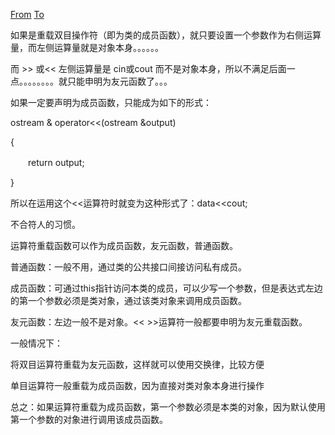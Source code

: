 [From](http://blog.csdn.net/u013467442/article/details/46461853)
[To](http://blog.csdn.net/x763795151/article/details/52124288)

如果是重载双目操作符（即为类的成员函数），就只要设置一个参数作为右侧运算量，而左侧运算量就是对象本身。。。。。。

而 >>  或<< 左侧运算量是 cin或cout 而不是对象本身，所以不满足后面一点。。。。。。。。就只能申明为友元函数了。。。

如果一定要声明为成员函数，只能成为如下的形式：

ostream & operator<<(ostream &output)

{

　　return output;

}

所以在运用这个<<运算符时就变为这种形式了：data<<cout;

不合符人的习惯。



运算符重载函数可以作为成员函数，友元函数，普通函数。

普通函数：一般不用，通过类的公共接口间接访问私有成员。

成员函数：可通过this指针访问本类的成员，可以少写一个参数，但是表达式左边的第一个参数必须是类对象，通过该类对象来调用成员函数。

友元函数：左边一般不是对象。<< >>运算符一般都要申明为友元重载函数。



一般情况下：

将双目运算符重载为友元函数，这样就可以使用交换律，比较方便

单目运算符一般重载为成员函数，因为直接对类对象本身进行操作



总之：如果运算符重载为成员函数，第一个参数必须是本类的对象，因为默认使用第一个参数的对象进行调用该成员函数。
